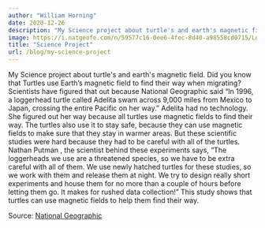 ```yaml
---
author: "William Horning"
date: 2020-12-26
description: "My Science project about turtle's and earth's magnetic field."
image: https://i.natgeofe.com/n/59577c16-0ee6-4fec-8d40-a98558cd0715/Loggerhead_turtle.jpg?w=572.3999848365784&h=297.89999210834503
title: "Science Project"
url: /blog/my-science-project
---
```

My Science project about turtle's and earth's magnetic field. Did you know that Turtles use Earth’s magnetic field to find their way when migrating? Scientists have figured that out because National Geographic said “In 1996, a loggerhead turtle called Adelita swam across 9,000 miles from Mexico to Japan, crossing the entire Pacific on her way.” Adelita had no technology. She figured out her way because all turtles use magnetic fields to find their way. The turtles also use it to stay safe, because they can use magnetic fields to make sure that they stay in warmer areas. But these scientific studies were hard because they had to be careful with all of the turtles. Nathan Putman , the scientist behind these experiments says, “The loggerheads we use are a threatened species, so we have to be extra careful with all of them. We use newly hatched turtles for these studies, so we work with them and release them at night. We try to design really short experiments and house them for no more than a couple of hours before letting them go. It makes for rushed data collection!” This study shows that turtles can use magnetic fields to help them find their way.

Source: [National Geographic](https://www.nationalgeographic.com/science/phenomena/2011/02/24/turtles-use-the-earths-magnetic-field-as-a-global-gps/#close)